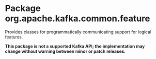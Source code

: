 # Package org.apache.kafka.common.feature

Provides classes for programmatically communicating support for logical features.

**This package is not a supported Kafka API; the implementation may change without warning between minor or patch
releases.**
